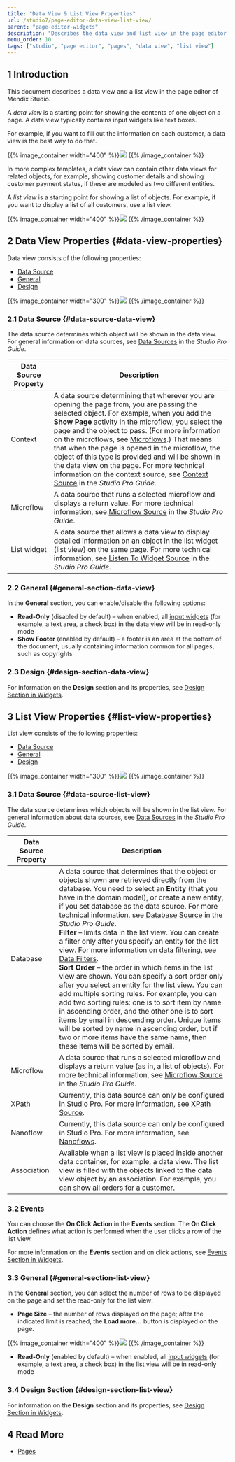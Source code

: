 ```yaml
---
title: "Data View & List View Properties"
url: /studio7/page-editor-data-view-list-view/
parent: "page-editor-widgets"
description: "Describes the data view and list view in the page editor of Mendix Studio."
menu_order: 10
tags: ["studio", "page editor", "pages", "data view", "list view"]
---
```


## 1 Introduction 

This document describes a data view and a list view in the page editor of Mendix Studio.

A *data view* is a starting point for showing the contents of one object on a page.  A data view typically contains input widgets like text boxes. 

For example, if you want to fill out the information on each customer, a data view is the best way to do that.

{{% image_container width="400" %}}![](/attachments/studio7/page-editor/page-editor-widgets/page-editor-data-view-list-view/data-view-example.png)
{{% /image_container %}}

In more complex templates, a data view can contain other data views for related objects, for example, showing customer details and showing customer payment status, if these are modeled as two different entities. 

A *list view* is a starting point for showing a list of objects. For example, if you want to display a list of all customers, use a list view. 

{{% image_container width="400" %}}![](/attachments/studio7/page-editor/page-editor-widgets/page-editor-data-view-list-view/list-view-example.png)
{{% /image_container %}}

## 2 Data View Properties {#data-view-properties}

Data view consists of the following properties:

* [Data Source](#data-source-data-view)
* [General](#general-section-data-view)
* [Design](#design-section-data-view)

{{% image_container width="300" %}}![](/attachments/studio7/page-editor/page-editor-widgets/page-editor-data-view-list-view/data-view-properties.png)
{{% /image_container %}}

### 2.1 Data Source {#data-source-data-view} 

The data source determines which object will be shown in the data view. For general information on data sources, see [Data Sources](/refguide/data-sources/) in the *Studio Pro Guide*. 

| Data Source Property | Description                                                  |
| -------------------- | ------------------------------------------------------------ |
| Context              | A data source determining that wherever you are opening the page from, you are passing the selected object. For example, when you add the **Show Page** activity in the microflow, you select the page and the object to pass. (For more information on the microflows, see [Microflows](/studio7/microflows/).) That means that when the page is opened in the microflow, the object of this type is provided and will be shown in the data view on the page. For more technical information on the context source, see [Context Source](/refguide/context-source/) in the *Studio Pro Guide*. |
| Microflow            | A data source that runs a selected microflow and displays a return value. For more technical information, see [Microflow Source](/refguide/microflow-source/) in the *Studio Pro Guide*. |
| List widget          | A data source that allows a data view to display detailed information on an object in the list widget (list view) on the same page. For more technical information, see [Listen To Widget Source](/refguide/listen-to-grid-source/) in the *Studio Pro Guide*. |

### 2.2 General {#general-section-data-view}

In the **General** section, you can enable/disable the following options:

* **Read-Only** (disabled by default) – when enabled, all [input widgets](/studio7/page-editor-widgets-input-elements/) (for example, a text area, a check box) in the data view will be in read-only mode
* **Show Footer** (enabled by default) – a footer is an area at the bottom of the document, usually containing information common for all pages, such as copyrights  

### 2.3 Design {#design-section-data-view}

For information on the **Design** section and its properties, see [Design Section in Widgets](/studio7/page-editor-widgets-design-section/).

## 3 List View Properties {#list-view-properties}

List view consists of the following properties:

* [Data Source](#data-source-list-view)
* [General](#general-section-list-view)
* [Design](#design-section-list-view)

{{% image_container width="300" %}}![](/attachments/studio7/page-editor/page-editor-widgets/page-editor-data-view-list-view/list-view-properties.png)
{{% /image_container %}}

### 3.1 Data Source {#data-source-list-view}

The data source determines which objects will be shown in the list view. For general information about data sources, see [Data Sources](/refguide/data-sources/) in the *Studio Pro Guide*. 

| Data Source Property | Description                                                  |
| -------------------- | ------------------------------------------------------------ |
| Database             | A data source that determines that the object or objects shown are retrieved directly from the database. You need to select an **Entity** (that you have in the domain model), or create a new entity, if you set database as the data source. For more technical information, see [Database Source](/refguide/database-source/) in the *Studio Pro Guide*.<br />**Filter** – limits data in the list view. You can create a filter only after you specify an entity for the list view. For more information on data filtering, see [Data Filters](/studio7/filters/).<br />**Sort Order** – the order in which items in the list view are shown. You can specify a sort order only after you select an entity for the list view. You can add multiple sorting rules. For example, you can add two sorting rules: one is to sort item by name in ascending order, and the other one is to sort items by email in descending order. Unique items will be sorted by name in ascending order, but if two or more items have the same name, then these items will be sorted by email. |
| Microflow            | A data source that runs a selected microflow and displays a return value (as in, a list of objects). For more technical information, see [Microflow Source](/refguide/microflow-source/) in the *Studio Pro Guide*. |
| XPath                | Currently, this data source can only be configured in Studio Pro. For more information, see [XPath Source](/refguide/xpath-source/). |
| Nanoflow             | Currently, this data source can only be configured in Studio Pro. For more information, see [Nanoflows](/refguide/nanoflows/). |
| Association          | Available when a list view is placed inside another data container, for example, a data view. The list view is filled with the objects linked to the data view object by an association. For example, you can show all orders for a customer. |

### 3.2 Events

 You can choose the **On Click Action** in the **Events** section. The **On Click Action** defines what action is performed when the user clicks a row of the list view. 

For more information on the **Events** section and on click actions, see [Events Section in Widgets](/studio7/page-editor-widgets-events-section/). 

### 3.3 General {#general-section-list-view}

In the **General** section, you can select the number of rows to be displayed on the page and set the read-only for the list view:

* **Page Size** – the number of rows displayed on the page; after the indicated limit is reached, the **Load more...** button is displayed on the page.

{{% image_container width="400" %}}![](/attachments/studio7/page-editor/page-editor-widgets/page-editor-data-view-list-view/load-more-list-view.png)
{{% /image_container %}}

* **Read-Only** (enabled by default) – when enabled, all [input widgets](/studio7/page-editor-widgets-input-elements/) (for example, a text area, a check box) in the list view will be in read-only mode

### 3.4 Design Section {#design-section-list-view}

For information on the **Design** section and its properties, see [Design Section in Widgets](/studio7/page-editor-widgets-design-section/).

## 4 Read More

* [Pages](/studio7/page-editor/)
